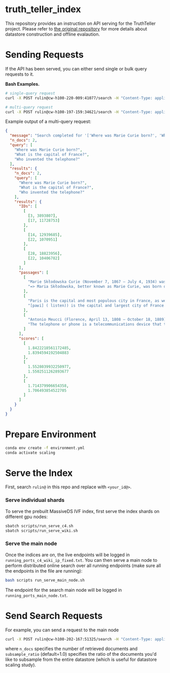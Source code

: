 # truth_teller_index
This repository provides an instruction on API serving for the TruthTeller project. Please refer to [the original repository](https://github.com/RulinShao/retrieval-scaling) for more details about datastore construction and offline evalaution.


# Sending Requests
If the API has been served, you can either send single or bulk query requests to it.

**Bash Examples.**

```bash
# single-query request
curl -X POST rulin@cw-h100-220-009:41077/search -H "Content-Type: application/json" -d '{"query": "Where was Marie Curie born?", "n_docs": 1, "domains": "MassiveDS"}'

# multi-query request
curl -X POST rulin@cw-h100-197-159:34621/search -H "Content-Type: application/json" -d '{"query": ["Where was Marie Curie born?", "What is the capital of France?", "Who invented the telephone?"], "n_docs": 2, "domains": "MassiveDS"}'
```

Example output of a multi-query request:
```json
{
  "message": "Search completed for '['Where was Marie Curie born?', 'What is the capital of France?', 'Who invented the telephone?']' from MassiveDS",
  "n_docs": 2,
  "query": [
    "Where was Marie Curie born?",
    "What is the capital of France?",
    "Who invented the telephone?"
  ],
  "results": {
    "n_docs": 2,
    "query": [
      "Where was Marie Curie born?",
      "What is the capital of France?",
      "Who invented the telephone?"
    ],
    "results": {
      "IDs": [
        [
          [3, 3893807],
          [17, 11728753]
        ],
        [
          [14, 12939685],
          [22, 1070951]
        ],
        [
          [28, 18823956],
          [22, 10406782]
        ]
      ],
      "passages": [
        [
          "Marie Skłodowska Curie (November 7, 1867 – July 4, 1934) was a physicist and chemist of Polish upbringing and, subsequently, French citizenship. ...",
          "=> Maria Skłodowska, better known as Marie Curie, was born on 7 November in Warsaw, Poland. ..."
        ],
        [
          "Paris is the capital and most populous city in France, as well as the administrative capital of the region of Île-de-France. ...",
          "[paʁi] ( listen)) is the capital and largest city of France. ..."
        ],
        [
          "Antonio Meucci (Florence, April 13, 1808 – October 18, 1889) was an Italian inventor. ...",
          "The telephone or phone is a telecommunications device that transmits speech by means of electric signals. ..."
        ]
      ],
      "scores": [
        [
          1.8422218561172485,
          1.8394594192504883
        ],
        [
          1.5528039932250977,
          1.5502511262893677
        ],
        [
          1.714379906654358,
          1.706493854522705
        ]
      ]
    }
  }
}
```


# Prepare Environment
```bash
conda env create -f environment.yml
conda activate scaling
```


# Serve the Index
First, search `rulin@` in this repo and replace with `<your_id@>`.

### Serve individual shards
To serve the prebuilt MassiveDS IVF index, first serve the index shards on different gpu nodes:
```bash
sbatch scripts/run_serve_c4.sh
sbatch scripts/run_serve_wiki.sh
```

### Serve the main node
Once the indices are on, the live endpoints will be logged in `running_ports_c4_wiki_ip_fixed.txt`. 
You can then serve a main node to perform distributed online search over all running endpoints (make sure all the endpoints in the file are running):
```bash
bash scripts run_serve_main_node.sh
```

The endpoint for the search main node will be logged in `running_ports_main_node.txt`. 


# Send Search Requests
For example, you can send a request to the main node
```bash
curl -X POST rulin@cw-h100-202-167:51325/search -H "Content-Type: application/json" -d '{"query": "Where was Marie Curie born?", "n_docs": 1, "domains": "MassiveDS", "subsample_ratio": 1.0}'
```
where `n_docs` specifies the number of retrieved documents and `subsample_ratio` (default=1.0) specifies the ratio of the documents you'd like to subsample from the entire datastore (which is useful for datastore scaling study).